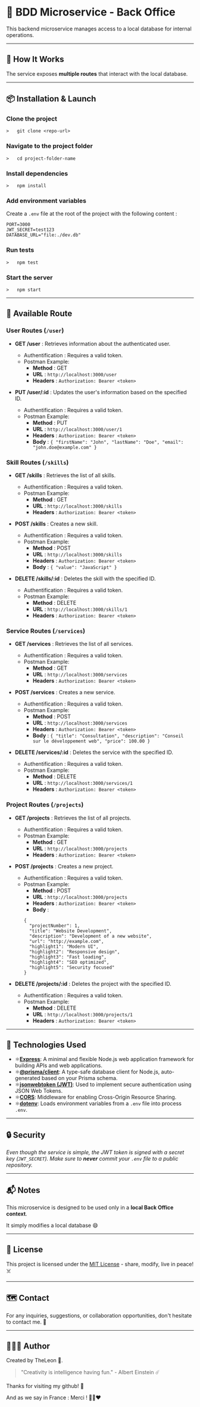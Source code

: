 # 🔐 BDD Microservice - Back Office

This backend microservice manages access to a local database for internal operations.

---

## 🚀 How It Works

The service exposes **multiple routes** that interact with the local database.

---

## 📦 Installation & Launch

### Clone the project

    >   git clone <repo-url>

### Navigate to the project folder

    >   cd project-folder-name

### Install dependencies

    >   npm install

### Add environment variables

Create a `.env` file at the root of the project with the following content :

```
PORT=3000
JWT_SECRET=test123
DATABASE_URL="file:./dev.db"
```

### Run tests

    >   npm test

### Start the server

    >   npm start

---

## 📡 Available Route

### User Routes (`/user`)

- **GET /user** : Retrieves information about the authenticated user.

  - Authentification : Requires a valid token.
  - Postman Example:
    - **Method** : GET
    - **URL** : `http://localhost:3000/user`
    - **Headers** : `Authorization: Bearer <token>`

- **PUT /user/:id** : Updates the user's information based on the specified ID.
  - Authentification : Requires a valid token.
  - Postman Example:
    - **Method** : PUT
    - **URL** : `http://localhost:3000/user/1`
    - **Headers** : `Authorization: Bearer <token>`
    - **Body** : `{ "firstName": "John", "lastName": "Doe", "email": "john.doe@example.com" }`

### Skill Routes (`/skills`)

- **GET /skills** : Retrieves the list of all skills.

  - Authentification : Requires a valid token.
  - Postman Example:
    - **Method** : GET
    - **URL** : `http://localhost:3000/skills`
    - **Headers** : `Authorization: Bearer <token>`

- **POST /skills** : Creates a new skill.

  - Authentification : Requires a valid token.
  - Postman Example:
    - **Method** : POST
    - **URL** : `http://localhost:3000/skills`
    - **Headers** : `Authorization: Bearer <token>`
    - **Body** : `{ "value": "JavaScript" }`

- **DELETE /skills/:id** : Deletes the skill with the specified ID.
  - Authentification : Requires a valid token.
  - Postman Example:
    - **Method** : DELETE
    - **URL** : `http://localhost:3000/skills/1`
    - **Headers** : `Authorization: Bearer <token>`

### Service Routes (`/services`)

- **GET /services** : Retrieves the list of all services.

  - Authentification : Requires a valid token.
  - Postman Example:
    - **Method** : GET
    - **URL** : `http://localhost:3000/services`
    - **Headers** : `Authorization: Bearer <token>`

- **POST /services** : Creates a new service.

  - Authentification : Requires a valid token.
  - Postman Example:
    - **Method** : POST
    - **URL** : `http://localhost:3000/services`
    - **Headers** : `Authorization: Bearer <token>`
    - **Body** : `{ "title": "Consultation", "description": "Conseil sur le développement web", "price": 100.00 }`

- **DELETE /services/:id** : Deletes the service with the specified ID.
  - Authentification : Requires a valid token.
  - Postman Example:
    - **Method** : DELETE
    - **URL** : `http://localhost:3000/services/1`
    - **Headers** : `Authorization: Bearer <token>`

### Project Routes (`/projects`)

- **GET /projects** : Retrieves the list of all projects.

  - Authentification : Requires a valid token.
  - Postman Example:
    - **Method** : GET
    - **URL** : `http://localhost:3000/projects`
    - **Headers** : `Authorization: Bearer <token>`

- **POST /projects** : Creates a new project.

  - Authentification : Requires a valid token.
  - Postman Example:
    - **Method** : POST
    - **URL** : `http://localhost:3000/projects`
    - **Headers** : `Authorization: Bearer <token>`
    - **Body** :
    ```
    {
      "projectNumber": 1,
      "title": "Website Development",
      "description": "Development of a new website",
      "url": "http://example.com",
      "highlight1": "Modern UI",
      "highlight2": "Responsive design",
      "highlight3": "Fast loading",
      "highlight4": "SEO optimized",
      "highlight5": "Security focused"
    }
    ```

- **DELETE /projects/:id** : Deletes the project with the specified ID.
  - Authentification : Requires a valid token.
  - Postman Example:
    - **Method** : DELETE
    - **URL** : `http://localhost:3000/projects/1`
    - **Headers** : `Authorization: Bearer <token>`

---

## 🎴 Technologies Used

- ⚛️[**Express**](https://expressjs.com/): A minimal and flexible Node.js web application framework for building APIs and web applications.
- ⚛️[**@prisma/client**](https://www.npmjs.com/package/@prisma/client): A type-safe database client for Node.js, auto-generated based on your Prisma schema.
- ⚛️[**jsonwebtoken (JWT)**](https://www.npmjs.com/package/jsonwebtoken): Used to implement secure authentication using JSON Web Tokens.
- ⚛️[**CORS**](https://www.npmjs.com/package/cors): Middleware for enabling Cross-Origin Resource Sharing.
- ⚛️[**dotenv**](https://www.npmjs.com/package/dotenv): Loads environment variables from a `.env` file into process `.env`.

---

## 🔒 Security

_Even though the service is simple, the JWT token is signed with a secret key (`JWT_SECRET`). Make sure to **never** commit your `.env` file to a public repository._

---

## 📬 Notes

This microservice is designed to be used only in a **local Back Office context**.

It simply modifies a local database 😄

---

## 🏯 License

This project is licensed under the [MIT License](LICENSE.md) - share, modify, live in peace! ☠️

---

## 🗺️ Contact

For any inquiries, suggestions, or collaboration opportunities, don't hesitate to contact me. 📜

---

## 🧑🏻‍💻 Author

Created by TheLeon 🦁.

> "Creativity is intelligence having fun." - Albert Einstein ☄️

Thanks for visiting my github! 🩵

And as we say in France : Merci ! 💙🤍❤️